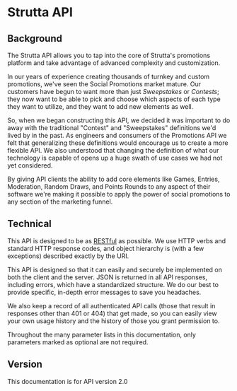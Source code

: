 # Strutta API

## Background

The Strutta API allows you to tap into the core of Strutta's promotions platform and take advantage of advanced complexity and customization.

In our years of experience creating thousands of turnkey and custom promotions, we've seen the Social Promotions market mature. Our customers have begun to want more than just _Sweepstakes_ or _Contests_; they now want to be able to pick and choose which aspects of each type they want to utilize, and they want to add new elements as well.

So, when we began constructing this API, we decided it was important to do away with the traditional "Contest" and "Sweepstakes" definitions we'd lived by in the past. As engineers and consumers of the Promotions API we felt that generalizing these definitions would encourage us to create a more flexible API. We also understood that changing the definition of what our technology is capable of opens up a huge swath of use cases we had not yet considered.

By giving API clients the ability to add core elements like Games, Entries, Moderation, Random Draws, and Points Rounds to any aspect of their software we're making it possible to apply the power of social promotions to any section of the marketing funnel.

## Technical

This API is designed to be as [RESTful](http://en.wikipedia.org/wiki/Representational_state_transfer) as possible.
We use HTTP verbs and standard HTTP response codes, and object hierarchy is (with a few exceptions) described exactly by the URI.

This API is designed so that it can easily and securely be implemented on both the client and the server.
JSON is returned in all API responses, including errors, which have a standardized structure.
We do our best to provide specific, in-depth error messages to save you headaches.

We also keep a record of all authenticated API calls (those that result in responses other than 401 or 404) that get made, so you can easily view your own usage history and the history of those you grant permission to.

Throughout the many parameter lists in this documentation, only parameters marked as optional are not required.

## Version

This documentation is for API version 2.0
